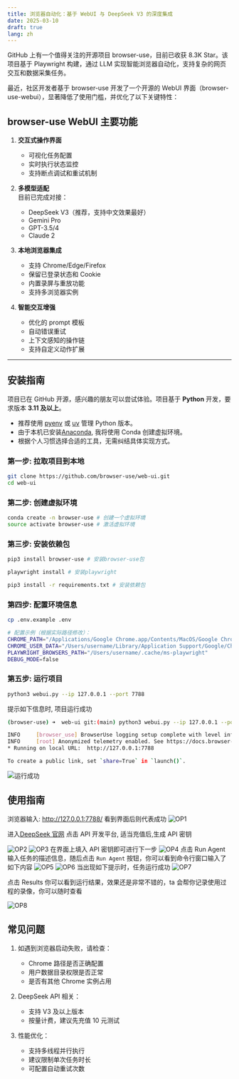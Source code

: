 ```yaml
---
title: 浏览器自动化：基于 WebUI 与 DeepSeek V3 的深度集成
date: 2025-03-10
draft: true
lang: zh
---
```


GitHub 上有一个值得关注的开源项目 browser-use，目前已收获 8.3K Star。该项目基于 Playwright 构建，通过 LLM 实现智能浏览器自动化，支持复杂的网页交互和数据采集任务。

最近，社区开发者基于 browser-use 开发了一个开源的 WebUI 界面（browser-use-webui），显著降低了使用门槛，并优化了以下关键特性：

## **browser-use WebUI 主要功能**

1. **交互式操作界面**

   - 可视化任务配置
   - 实时执行状态监控
   - 支持断点调试和重试机制

2. **多模型适配**  
   目前已完成对接：

   - DeepSeek V3（推荐，支持中文效果最好）
   - Gemini Pro
   - GPT-3.5/4
   - Claude 2

3. **本地浏览器集成**

   - 支持 Chrome/Edge/Firefox
   - 保留已登录状态和 Cookie
   - 内置录屏与重放功能
   - 支持多浏览器实例

4. **智能交互增强**
   - 优化的 prompt 模板
   - 自动错误重试
   - 上下文感知的操作链
   - 支持自定义动作扩展

---

## **安装指南**

项目已在 GitHub 开源，感兴趣的朋友可以尝试体验。项目基于 **Python** 开发，要求版本 **3.11 及以上**。

- 推荐使用 [pyenv](https://github.com/pyenv/pyenv) 或 [uv](https://docs.astral.sh/uv/) 管理 Python 版本。
- 由于本机已安装[Anaconda](https://www.anaconda.com/download/success), 我将使用 Conda 创建虚拟环境。
- 根据个人习惯选择合适的工具，无需纠结具体实现方式。

### 第一步: 拉取项目到本地

```bash
git clone https://github.com/browser-use/web-ui.git
cd web-ui
```

### 第二步: 创建虚拟环境

```bash
conda create -n browser-use # 创建一个虚拟环境
source activate browser-use # 激活虚拟环境
```

### 第三步: 安装依赖包

```bash
pip3 install browser-use # 安装browser-use包

playwright install # 安装playwright

pip3 install -r requirements.txt # 安装依赖包
```

### 第四步: 配置环境信息

```bash
cp .env.example .env

# 配置示例（根据实际路径修改）：
CHROME_PATH="/Applications/Google Chrome.app/Contents/MacOS/Google Chrome"
CHROME_USER_DATA="/Users/username/Library/Application Support/Google/Chrome"
PLAYWRIGHT_BROWSERS_PATH="/Users/username/.cache/ms-playwright"
DEBUG_MODE=false
```

### 第五步: 运行项目

```bash
python3 webui.py --ip 127.0.0.1 --port 7788
```

提示如下信息时, 项目运行成功

```bash
(browser-use) ➜  web-ui git:(main) python3 webui.py --ip 127.0.0.1 --port 7788

INFO     [browser_use] BrowserUse logging setup complete with level info
INFO     [root] Anonymized telemetry enabled. See https://docs.browser-use.com/development/telemetry for more information.
* Running on local URL:  http://127.0.0.1:7788

To create a public link, set `share=True` in `launch()`.
```

![运行成功](/public/images/blog/browser-use/success-info.png)

## **使用指南**

浏览器输入: http://127.0.0.1:7788/ 看到界面后则代表成功
![OP1](/public/images/blog/browser-use/op-1.png)

进入[DeepSeek 官网](https://www.deepseek.com/) 点击 API 开发平台, 适当充值后,生成 API 密钥

![OP2](/public/images/blog/browser-use/op-2.png)
![OP3](/public/images/blog/browser-use/op-3.png)
在界面上填入 API 密钥即可进行下一步
![OP4](/public/images/blog/browser-use/op-4.png)
点击 Run Agent 输入任务的描述信息，随后点击 `Run Agent` 按钮，你可以看到命令行窗口输入了如下内容
![OP5](/public/images/blog/browser-use/op-5.png)
![OP6](/public/images/blog/browser-use/op-6.png)
当出现如下提示时，任务运行成功
![OP7](/public/images/blog/browser-use/op-7.png)

点击 Results 你可以看到运行结果，效果还是非常不错的，ta 会帮你记录使用过程的录像，你可以随时查看

![OP8](/public/images/blog/browser-use/op-8.png)

## **常见问题**

1. 如遇到浏览器启动失败，请检查：

   - Chrome 路径是否正确配置
   - 用户数据目录权限是否正常
   - 是否有其他 Chrome 实例占用

2. DeepSeek API 相关：

   - 支持 V3 及以上版本
   - 按量计费，建议先充值 10 元测试

3. 性能优化：
   - 支持多线程并行执行
   - 建议限制单次任务时长
   - 可配置自动重试次数
